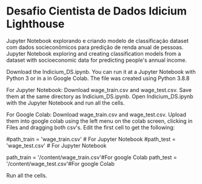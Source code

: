 # Desafio Cientista de Dados Idicium Lighthouse
Jupyter Notebook explorando e criando modelo de classificação dataset com dados socieconômicos para predição de renda anual de pessoas.
Jupyter Notebook exploring and creating classification models from a dataset with socioeconomic data for predicting people's annual income.

Download the Indicium_DS.ipynb. You can run it at a Jupyter Notebook with Python 3 or in a in Google Colab.
The file was created using Python 3.8.8

For Jupyter Notebook:
Download wage_train.csv and wage_test.csv. Save them at the same directory as Indicium_DS.ipynb.
Open Indicium_DS.ipynb with the Jupyter Notebook and run all the cells.

For Google Colab:
Download wage_train.csv and wage_test.csv. Upload them into google colab using the left menu on the colab screen, clicking in Files and dragging both csv's.
Edit the first cell to get the following:

#path_train = 'wage_train.csv' # For Jupyter Notebook
#path_test = 'wage_test.csv' # For Jupyter Notebook

path_train = '/content/wage_train.csv'#For google Colab
path_test = '/content/wage_test.csv'#For google Colab

Run all the cells.
